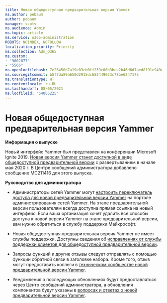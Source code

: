 ```yaml
---
title: Новая общедоступная предварительная версия Yammer
ms.author: pebaum
author: pebaum
manager: scotv
ms.audience: Admin
ms.topic: article
ms.service: o365-administration
ROBOTS: NOINDEX, NOFOLLOW
localization_priority: Priority
ms.collection: Adm_O365
ms.custom:
- "9002877"
- "5566"
ms.openlocfilehash: 7e26450d7a19e03cb0ff239c00b3bce2b46d6d7aed8191e949ef6c0711aa9035
ms.sourcegitcommit: b5f7da89a650d2915dc652449623c78be6247175
ms.translationtype: HT
ms.contentlocale: ru-RU
ms.lasthandoff: 08/05/2021
ms.locfileid: "54065225"
---
```

# <a name="new-yammer-public-preview"></a>Новая общедоступная предварительная версия Yammer

**Информация о выпуске**

Новый интерфейс Yammer был представлен на конференции Microsoft Ignite 2019. [Новая версия Yammer станет доступной в виде общедоступной предварительной версии](https://docs.microsoft.com/yammer/get-started-with-yammer/newyammer-faq) с развертыванием в начале мая 2020 г. В Центре сообщений администратора добавлено сообщение MC211416 для этого выпуска.

**Руководство для администратора**

- Администраторы сетей Yammer могут [настроить переключатель доступа для новой предварительной версии Yammer](https://docs.microsoft.com/yammer/get-started-with-yammer/administrative-settings-opt-in-newyammer) на портале администрирования сетей Yammer. На этапе предварительной версии пользователям всегда доступна прямая ссылка на новый интерфейс. Если ваша организация хочет удалить все способы доступа к новой версии Yammer на этапе предварительной версии, вам нужно обратиться в службу поддержки Майкрософт.

- Новая общедоступная предварительная версия Yammer не имеет службы поддержки. Доступны сведения об [исправлениях от службы поддержки клиентов для общедоступной предварительной версии](https://docs.microsoft.com/yammer/get-started-with-yammer/newyammer-faq#yammer-preview-customer-support).

- Запросы функций и другие отзывы следует отправлять с помощью функции обратной связи в заголовке набора. Кроме того, отзыв могут предоставить коллеги в [техническом сообществе новой предварительной версии Yammer](https://techcommunity.microsoft.com/t5/new-yammer-preview/bd-p/NewYammerPreview).

- Уведомления о последующих обновлениях будут предоставляться через Центр сообщений администратора, а обновления компонентов будут указаны в [вопросах и ответах о новой предварительной версии Yammer](https://docs.microsoft.com/yammer/get-started-with-yammer/newyammer-faq).
